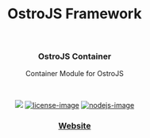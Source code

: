 <div align="center">
  <h1>OstroJS Framework</h1>
  
</div>
<br />

<div align="center">
  <h3>OstroJS Container</h3>
  <p>Container Module for OstroJS</p>
</div>

<br />

<div align="center">

![][javascript-image] [![license-image]][license-url] [![nodejs-image]][npm-url]

</div>

<div align="center">
  <h3>
    <a href="https://ostrojs.com">
      Website
    </a>
   
  </h3>
</div>

 
[javascript-image]: https://img.shields.io/badge/JS-javascript-green
[javascript-url]:  "javascript"

[nodejs-image]: https://img.shields.io/badge/node-%3E%3D%2012.0.0-green
[npm-url]: https://npmjs.org/package/@ostro/container "npm"

[license-image]: https://img.shields.io/github/license/ostrojs/container
[license-url]: LICENSE.md "license"
